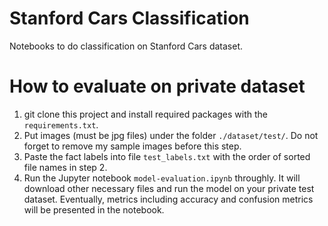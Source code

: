 # Stanford Cars Classification
Notebooks to do classification on Stanford Cars dataset.
# How to evaluate on private dataset
1. git clone this project and install required packages with the `requirements.txt`.
2. Put images (must be jpg files) under the folder `./dataset/test/`. Do not forget to remove my sample images before this step.
3. Paste the fact labels into file `test_labels.txt` with the order of sorted file names in step 2.
4. Run the Jupyter notebook `model-evaluation.ipynb` throughly. It will download other necessary files and run the model on your private test dataset. Eventually, metrics including accuracy and confusion metrics will be presented in the notebook.

